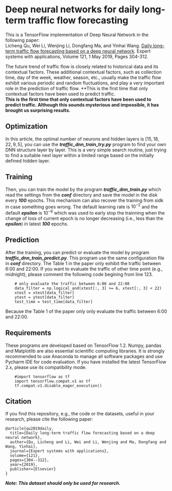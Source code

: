 # Deep neural networks for daily long-term traffic flow forecasting

This is a TensorFlow implementation of Deep Neural Network in the following paper:  
Licheng Qu, Wei Li, Wenjing Li, Dongfang Ma, and Yinhai Wang. [Daily long-term traffic flow forecasting based on a deep neural network](https://doi.org/10.1016/j.eswa.2018.12.031). Expert systems with applications, Volume 121, 1 May 2019, Pages 304-312.

The future trend of traffic flow is closely related to historical data and its contextual factors. These additional contextual factors, such as collection time, day of the week, weather, season, etc., usually make the traffic flow exhibit various periodic and random fluctuations, and play a very important role in the prediction of traffic flow.  **This is the first time that only contextual factors have been used to predict traffic.  
**This is the first time that only contextual factors have been used to predict traffic. Although this sounds mysterious and impossible, it has brought us surprising results.**  

## Optimization
In this article, the optimal number of neurons and hidden layers is $[15, 18, 22, 9, 5]$, you can use the ***traffic_dnn_train_try.py*** program to find your own DNN structure layer by layer. This is a very simple search routine, just trying to find a suitable next layer within a limited range based on the initially defined hidden layer.

## Training
Then, you can train the model by the program ***traffic_dnn_train.py*** which read the settings from the ***conf*** directory and save the model in the disk every ***100*** epochs. This mechanism can also recover the training from sidk in case something goes wrong. The default learning rate is $10^{-2}$ and the default ***epsilon*** is $10^{-6}$ which was used to early stop the trainning when the change of loss of current epoch is no longer decreasing (i.e.,  less than the ***epsilon***) in latest ***100*** epochs.

## Prediction
After the training, you can predict or evaluate the model by program ***traffic_dnn_train_predict.py***. This program use the same configuration file in ***conf*** directory. The Table 1 in the paper only exhibit the traffic between 6:00 and 22:00. If you want to evaluate the traffic of other time point (e.g., midnight), please comment the following code begining from line 123.
```
    # only evaluate the traffic between 6:00 and 22:00
    data_filter = np.logical_and(xtest[:, 3] >= 6, xtest[:, 3] < 22)
    xtest = xtest[data_filter]
    ytest = ytest[data_filter]
    test_time = test_time[data_filter]
```
Because the Table 1 of the paper only only evaluate the traffic between 6:00 and 22:00. 

## Requirements
These programs are developed based on TensorFlow 1.2. Numpy, pandas and Matplotlib are also essential scientific computing libraries. It is strongly recommended to use Anaconda to manage all software packages and use Pycharm IDE for code evaluation. If you have installed the latest TensorFlow 2.x, please use its compatibility mode.
```
    #import tensorflow as tf
    import tensorflow.compat.v1 as tf
    tf.compat.v1.disable_eager_execution()
```

## Citation
If you find this repository, e.g., the code or the datasets, useful in your research, please cite the following paper:
```
@article{qu2019daily,
  title={Daily long-term traffic flow forecasting based on a deep neural network},
  author={Qu, Licheng and Li, Wei and Li, Wenjing and Ma, Dongfang and Wang, Yinhai},
  journal={Expert systems with applications},
  volume={121},
  pages={304--312},
  year={2019},
  publisher={Elsevier}
}
```

***Note: This dataset should only be used for research.***
